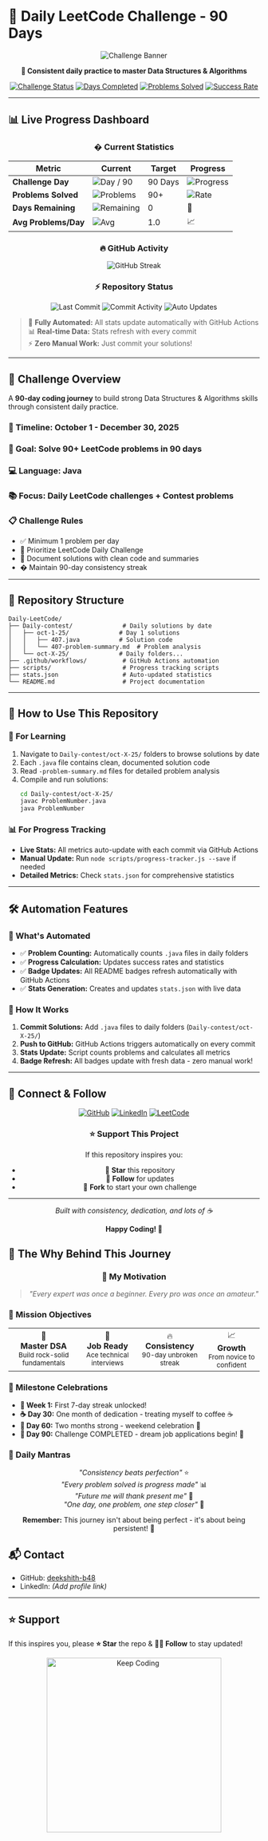 # 🚀 Daily LeetCode Challenge - 90 Days

<div align="center">

![Challenge Banner](https://readme-typing-svg.herokuapp.com/?font=JetBrains+Mono&weight=600&size=28&pause=1000&color=00D8FF&center=true&vCenter=true&width=800&lines=90-Day+LeetCode+Journey;Oct+1+%E2%86%92+Dec+30%2C+2025;Building+Coding+Excellence+Daily)

**🎯 Consistent daily practice to master Data Structures & Algorithms**

[![Challenge Status](https://img.shields.io/badge/🔥_Challenge-In_Progress-ff6b6b?style=for-the-badge)](https://github.com/deekshith-b48/Daily-LeetCode)
[![Days Completed](https://img.shields.io/badge/dynamic/json?url=https://raw.githubusercontent.com/deekshith-b48/Daily-LeetCode/main/stats.json&query=$.currentDay&label=📅%20DAY&suffix=/90&style=for-the-badge&color=4ecdc4)](https://github.com/deekshith-b48/Daily-LeetCode)
[![Problems Solved](https://img.shields.io/badge/dynamic/json?url=https://raw.githubusercontent.com/deekshith-b48/Daily-LeetCode/main/stats.json&query=$.totalProblems&label=✅%20SOLVED&style=for-the-badge&color=45b7d1)](https://github.com/deekshith-b48/Daily-LeetCode)
[![Success Rate](https://img.shields.io/badge/dynamic/json?url=https://raw.githubusercontent.com/deekshith-b48/Daily-LeetCode/main/stats.json&query=$.successRate&label=📊%20SUCCESS&suffix=%25&style=for-the-badge&color=96ceb4)](https://github.com/deekshith-b48/Daily-LeetCode)

</div>

---

## 📊 Live Progress Dashboard

<div align="center">

### � Current Statistics

| Metric | Current | Target | Progress |
|--------|---------|--------|----------|
| **Challenge Day** | ![Day](https://img.shields.io/badge/dynamic/json?url=https://raw.githubusercontent.com/deekshith-b48/Daily-LeetCode/main/stats.json&query=$.currentDay&style=flat-square&color=blue) / 90 | 90 Days | ![Progress](https://img.shields.io/badge/dynamic/json?url=https://raw.githubusercontent.com/deekshith-b48/Daily-LeetCode/main/stats.json&query=$.progressPercentage&suffix=%25&style=flat-square&color=green) |
| **Problems Solved** | ![Problems](https://img.shields.io/badge/dynamic/json?url=https://raw.githubusercontent.com/deekshith-b48/Daily-LeetCode/main/stats.json&query=$.totalProblems&style=flat-square&color=brightgreen) | 90+ | ![Rate](https://img.shields.io/badge/dynamic/json?url=https://raw.githubusercontent.com/deekshith-b48/Daily-LeetCode/main/stats.json&query=$.successRate&suffix=%25&style=flat-square&color=orange) |
| **Days Remaining** | ![Remaining](https://img.shields.io/badge/dynamic/json?url=https://raw.githubusercontent.com/deekshith-b48/Daily-LeetCode/main/stats.json&query=$.daysRemaining&style=flat-square&color=red) | 0 | 📅 |
| **Avg Problems/Day** | ![Avg](https://img.shields.io/badge/dynamic/json?url=https://raw.githubusercontent.com/deekshith-b48/Daily-LeetCode/main/stats.json&query=$.averageProblemsPerDay&style=flat-square&color=blue) | 1.0 | 📈 |

### 🔥 GitHub Activity

<img src="https://github-readme-streak-stats.herokuapp.com/?user=deekshith-b48&theme=dark&hide_border=true&background=0D1117&ring=ff6b6b&fire=ff6b6b&currStreakLabel=4ecdc4&sideLabels=45b7d1&currStreakNum=ffffff&dates=96ceb4" alt="GitHub Streak"/>

### ⚡ Repository Status

![Last Commit](https://img.shields.io/github/last-commit/deekshith-b48/Daily-LeetCode?style=flat-square&logo=github&label=Last%20Update&color=success)
![Commit Activity](https://img.shields.io/github/commit-activity/w/deekshith-b48/Daily-LeetCode?style=flat-square&label=Weekly%20Commits&color=blue)
![Auto Updates](https://img.shields.io/badge/Automation-✅%20Active-brightgreen?style=flat-square)

</div>

> 🤖 **Fully Automated:** All stats update automatically with GitHub Actions  
> 📊 **Real-time Data:** Stats refresh with every commit  
> ⚡ **Zero Manual Work:** Just commit your solutions!  

---

## 🎯 Challenge Overview

A **90-day coding journey** to build strong Data Structures & Algorithms skills through consistent daily practice.

### 📅 Timeline: October 1 - December 30, 2025
### 🎲 Goal: Solve 90+ LeetCode problems in 90 days
### 💻 Language: Java
### 📚 Focus: Daily LeetCode challenges + Contest problems

### 📋 Challenge Rules

- ✅ Minimum 1 problem per day
- 🎯 Prioritize LeetCode Daily Challenge
- 📝 Document solutions with clean code and summaries
- � Maintain 90-day consistency streak

---

## 📁 Repository Structure

```
Daily-LeetCode/
├── Daily-contest/              # Daily solutions by date
│   ├── oct-1-25/              # Day 1 solutions
│   │   ├── 407.java           # Solution code
│   │   └── 407-problem-summary.md  # Problem analysis
│   └── oct-X-25/              # Daily folders...
├── .github/workflows/          # GitHub Actions automation
├── scripts/                    # Progress tracking scripts
├── stats.json                  # Auto-updated statistics
└── README.md                   # Project documentation
```

---

## 🚀 How to Use This Repository

### 📖 For Learning
1. Navigate to `Daily-contest/oct-X-25/` folders to browse solutions by date
2. Each `.java` file contains clean, documented solution code
3. Read `-problem-summary.md` files for detailed problem analysis
4. Compile and run solutions:
   ```bash
   cd Daily-contest/oct-X-25/
   javac ProblemNumber.java
   java ProblemNumber
   ```

### 📊 For Progress Tracking
- **Live Stats:** All metrics auto-update with each commit via GitHub Actions
- **Manual Update:** Run `node scripts/progress-tracker.js --save` if needed
- **Detailed Metrics:** Check `stats.json` for comprehensive statistics

---

## 🛠️ Automation Features

### 🤖 What's Automated
- ✅ **Problem Counting:** Automatically counts `.java` files in daily folders
- ✅ **Progress Calculation:** Updates success rates and statistics 
- ✅ **Badge Updates:** All README badges refresh automatically with GitHub Actions
- ✅ **Stats Generation:** Creates and updates `stats.json` with live data

### 🔄 How It Works
1. **Commit Solutions:** Add `.java` files to daily folders (`Daily-contest/oct-X-25/`)
2. **Push to GitHub:** GitHub Actions triggers automatically on every commit
3. **Stats Update:** Script counts problems and calculates all metrics
4. **Badge Refresh:** All badges update with fresh data - zero manual work!

---

## 🤝 Connect & Follow

<div align="center">

[![GitHub](https://img.shields.io/badge/GitHub-deekshith--b48-181717?style=for-the-badge&logo=github&logoColor=white)](https://github.com/deekshith-b48)
[![LinkedIn](https://img.shields.io/badge/LinkedIn-Connect-0A66C2?style=for-the-badge&logo=linkedin&logoColor=white)](https://linkedin.com/in/your-profile)
[![LeetCode](https://img.shields.io/badge/LeetCode-Follow-FFA116?style=for-the-badge&logo=leetcode&logoColor=white)](https://leetcode.com/your-username)

### ⭐ Support This Project

If this repository inspires you:
- 🌟 **Star** this repository
- 👥 **Follow** for updates  
- 🍴 **Fork** to start your own challenge

</div>

---

<div align="center">

*Built with consistency, dedication, and lots of ☕*

**Happy Coding! 🚀**

</div>

## 🎯 The Why Behind This Journey

<div align="center">

### 💭 My Motivation

> *"Every expert was once a beginner. Every pro was once an amateur."*

</div>

### 🚀 Mission Objectives

<table align="center">
<tr>
<td align="center">🧠<br><b>Master DSA</b><br><sub>Build rock-solid fundamentals</sub></td>
<td align="center">💼<br><b>Job Ready</b><br><sub>Ace technical interviews</sub></td>
<td align="center">🔥<br><b>Consistency</b><br><sub>90-day unbroken streak</sub></td>
<td align="center">📈<br><b>Growth</b><br><sub>From novice to confident</sub></td>
</tr>
</table>

### 🎪 Milestone Celebrations

- **🏅 Week 1:** First 7-day streak unlocked!
- **☕ Day 30:** One month of dedication - treating myself to coffee ☕
- **🎉 Day 60:** Two months strong - weekend celebration 🎉  
- **💼 Day 90:** Challenge COMPLETED - dream job applications begin! 💼

### 📝 Daily Mantras

<div align="center">

*"Consistency beats perfection"* ⭐  
*"Every problem solved is progress made"* 📊  
*"Future me will thank present me"* 🙏  
*"One day, one problem, one step closer"* 👣

**Remember:** This journey isn't about being perfect - it's about being persistent! 💪

</div>


## 📬 Contact

* GitHub: [deekshith-b48](https://github.com/deekshith-b48)
* LinkedIn: *(Add profile link)*

---

## ⭐ Support

If this inspires you, please **⭐ Star** the repo & **👨‍💻 Follow** to stay updated!

<p align="center">
  <img src="https://media.giphy.com/media/LmNwrBhejkK9EFP504/giphy.gif" width="350" alt="Keep Coding"/>
</p>
